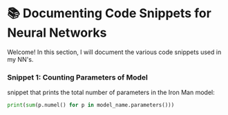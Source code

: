 # 📚 **Documenting Code Snippets for Neural Networks** 

Welcome! In this section, I will document the various code snippets used in my NN's. 

### **Snippet 1: Counting Parameters of Model**

snippet that prints the total number of parameters in the Iron Man model:

```python
print(sum(p.numel() for p in model_name.parameters()))
```
